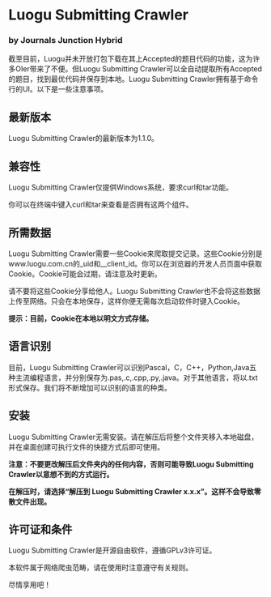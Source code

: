 # Luogu Submitting Crawler
### by Journals Junction Hybrid
截至目前，Luogu并未开放打包下载在其上Accepted的题目代码的功能，这为许多OIer带来了不便。但Luogu Submitting Crawler可以全自动提取所有Accepted的题目，找到最优代码并保存到本地。Luogu Submitting Crawler拥有基于命令行的UI。以下是一些注意事项。
## 最新版本
Luogu Submitting Crawler的最新版本为1.1.0。
## 兼容性
Luogu Submitting Crawler仅提供Windows系统，要求curl和tar功能。

你可以在终端中键入curl和tar来查看是否拥有这两个组件。
## 所需数据
Luogu Submitting Crawler需要一些Cookie来爬取提交记录。这些Cookie分别是www.luogu.com.cn的_uid和__client_id。你可以在浏览器的开发人员页面中获取Cookie。Cookie可能会过期，请注意及时更新。

请不要将这些Cookie分享给他人。Luogu Submitting Crawler也不会将这些数据上传至网络。只会在本地保存，这样你便无需每次启动软件时键入Cookie。

**提示：目前，Cookie在本地以明文方式存储。**

## 语言识别
目前，Luogu Submitting Crawler可以识别Pascal，C，C++，Python,Java五种主流编程语言，并分别保存为.pas,.c,.cpp,.py,.java。对于其他语言，将以.txt形式保存。我们将不断增加可以识别的语言的种类。
## 安装
Luogu Submitting Crawler无需安装。请在解压后将整个文件夹移入本地磁盘，并在桌面创建可执行文件的快捷方式后即可使用。

**注意：不要更改解压后文件夹内的任何内容，否则可能导致Luogu Submitting Crawler以意想不到的方式运行。**

**在解压时，请选择“解压到 Luogu Submitting Crawler x.x.x”。这样不会导致零散文件出现。**
## 许可证和条件
Luogu Submitting Crawler是开源自由软件，遵循GPLv3许可证。

本软件属于网络爬虫范畴，请在使用时注意遵守有关规则。

尽情享用吧！
